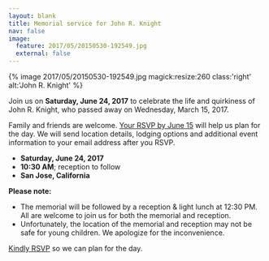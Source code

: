 ```yaml
---
layout: blank
title: Memorial service for John R. Knight
nav: false
image:
  feature: 2017/05/20150530-192549.jpg
  external: false
---
```


{% image 2017/05/20150530-192549.jpg magick:resize:260 class:'right' alt:'John R. Knight' %}

Join us on **Saturday, June 24, 2017** to celebrate the life and quirkiness of John R. Knight, who passed away on Wednesday, March 15, 2017.

Family and friends are welcome. <a href="http://eepurl.com/cQYoGT">Your RSVP by June 15</a> will help us plan for the day. We will send location details, lodging options and additional event information to your email address after you RSVP.

- **Saturday, June 24, 2017**
- **10:30 AM**; reception to follow
- **San Jose, California**

**Please note:**
- The memorial will be followed by a reception &amp; light lunch at 12:30 PM. All are welcome to join us for both the memorial and reception.
- Unfortunately, the location of the memorial and reception may not be safe for young children. We apologize for the inconvenience.

<a href="http://eepurl.com/cQYoGT">Kindly RSVP</a> so we can plan for the day.